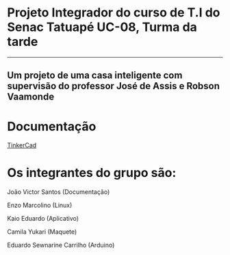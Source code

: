 # Projeto Integrador do curso de T.I do Senac Tatuapé UC-08, Turma da tarde
-----------------------------------------------------------------------------
Um projeto de uma casa inteligente com supervisão do professor José de Assis e Robson Vaamonde
-----------------------------------------------------------------------------------------------

# Documentação

[TinkerCad](https://bit.ly/TinkerCadProjeto)

# Os integrantes do grupo são: 


João Victor Santos (Documentação)

Enzo Marcolino (Linux)


Kaio Eduardo (Aplicativo)


Camila Yukari (Maquete)


Eduardo Sewnarine Carrilho (Arduino)
